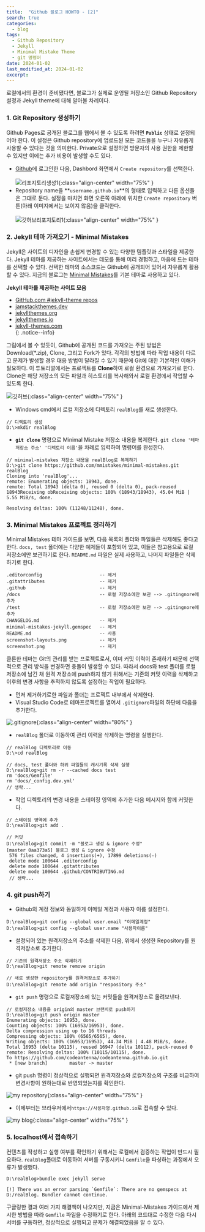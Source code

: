 ```yaml
---
title:  "Github 블로그 HOWTO - [2]"
search: true
categories: 
  - blog
tags:
  - Github Repository
  - Jekyll
  - Minimal Mistake Theme
  - git 명령어
date: 2024-01-02
last_modified_at: 2024-01-02
excerpt: 
---
```

로컬에서의 환경이 준비됐다면, 블로그가 실제로 운영될 저장소인 Github Repository 설정과 Jekyll theme에 대해 알아볼 차례이다.

### 1. Git Repository 생성하기
Github Pages로 공개된 블로그를 웹에서 볼 수 있도록 하려면 **`Public`** 상태로 설정되어야 한다. 이 설정은 Github repository에 업로드된 모든 코드들을 누구나 자유롭게 사용할 수 있다는 것을 의미한다. Private으로 설정하면 방문자의 사용 권한을 제한할 수 있지만 이에는 추가 비용이 발생할 수도 있다.
- [Github](https://github.com)에 로그인한 다음, Dashbord 화면에서 `Create repository`를 선택한다. <br/><br/>
![리포지토리생성1](/assets/images/setup/create_repo1.jpg){:class="align-center"  width="75%" } <br/>
- Repository name을 **`username.github.io`**의 형태로 입력하고 다른 옵션들은 그대로 둔다. 
설정을 마치면 화면 오른쪽 아래에 위치한 `Create repository` 버튼(아래 이미지에서는 보이지 않음)을 클릭한다.<br/><br/>
![깃허브리포지토리1](/assets/images/setup/create_repo2.jpg){:class="align-center" width="75%" } <br/>

### 2. Jekyll 테마 가져오기 - Minimal Mistakes
Jekyll은 사이트의 디자인을 손쉽게 변경할 수 있는 다양한 템플릿과 스타일을 제공한다. Jekyll 테마를 제공하는 사이트에서는 데모를 통해 미리 경험하고, 마음에 드는 테마를 선택할 수 있다. 선택한 테마의 소스코드는 Github에 공개되어 있어서 자유롭게 활용할 수 있다. 지금의 블로그는 [Minimal Mistakes](https://github.com/mmistakes/minimal-mistakes)를 기본 테마로 사용하고 있다.
>
**Jekyll 테마를 제공하는 사이트 모음** 
  - [GitHub.com #jekyll-theme repos](https://github.com/topics/jekyll-theme)  
  - [jamstackthemes.dev](https://jamstackthemes.dev/ssg/jekyll/)  
  - [jekyllthemes.org](http://jekyllthemes.org/)  
  - [jekyllthemes.io](https://jekyllthemes.io/)  
  - [jekyll-themes.com](https://jekyll-themes.com/)  
{: .notice--info}
 
 그림에서 볼 수 있듯이, Github에 공개된 코드를 가져오는 주된 방법은 Download(*.zip), Clone, 그리고 Fork가 있다. 각각의 방법에 따라 작업 내용이 다르고 문제가 발생할 경우 대응 방법이  달라질 수 있기 때문에 Git에 대한 기본적인 이해가 필요하다. 이 튜토리얼에서는 프로젝트를 **Clone**하여 로컬 환경으로 가져오기로 한다. Clone은 해당 저장소의 모든 파일과 히스토리를 복사해와서 로컬 환경에서 작업할 수 있도록 한다.
  <br/>

![깃허브](/assets/images/setup/mm_gitrepo.png){:class="align-center" width="75%" } 

- Windows cmd에서 로컬 저장소에 디렉토리 `realBlog`를 새로 생성한다.

``` shell
// 디렉토리 생성
D:\>mkdir realBlog
```
- **`git clone`** 명령으로 Minimal Mistake 저장소 내용을 복제한다. `git clone '테마저장소 주소' '디렉토리 이름'`을 차례로 입력하여 명령어를 완성한다. <br/>

``` shell
// minimal-mistakes 저장소 내용을 realBlog로 복제하기
D:\>git clone https://github.com/mmistakes/minimal-mistakes.git realBlog
Cloning into 'realBlog'...
remote: Enumerating objects: 18943, done.
remote: Total 18943 (delta 0), reused 0 (delta 0), pack-reused 18943Receiving obReceiving objects: 100% (18943/18943), 45.04 MiB | 5.55 MiB/s, done.

Resolving deltas: 100% (11248/11248), done.
```

### 3.  Minimal Mistakes 프로젝트 정리하기 
Minimal Mistakes 테마 가이드를 보면, 다음 목록의 폴더와 파일들은 삭제해도 좋다고 한다. `docs, test` 폴더에는 다양한 예제들이 포함되어 있고, 이들은 참고용으로 로컬 저장소에만 보관하기로 한다. `README.md` 파일은 실제 사용하고, 나머지 파일들은 삭제하기로 한다.  <br/>

```
.editorconfig                     -- 제거
.gitattributes                    -- 제거
.github                           -- 제거
/docs                             -- 로컬 저장소에만 보관 --> .gitingnore에 추가
/test                             -- 로컬 저장소에만 보관 --> .gitingnore에 추가
CHANGELOG.md                      -- 제거
minimal-mistakes-jekyll.gemspec   -- 제거
README.md                         -- 사용
screenshot-layouts.png            -- 제거
screenshot.png                    -- 제거
```
<!-- <br/> -->

클론한 테마는 Git의 관리를 받는 프로젝트로서, 이미 커밋 이력이 존재하기 때문에 선택적으로 관리 방식을 변경하면 충돌이 발생할 수 있다. 따라서 docs와 test 폴더를 로컬 저장소에 남긴 채 원격 저장소에 push하지 않기 위해서는 기존의 커밋 이력을 삭제하고 이후의 변경 사항을 추적하지 않도록 설정하는 작업이 필요하다.

- 먼저 제거하기로한 파일과 폴더는 프로젝트 내부에서 삭제한다.
- Visual Studio Code로 테마프로젝트를 열어서 `.gitignore`파일의 하단에 다음을 추가한다. <br/>

![.gitignore](/assets/images/setup/gitignore.jpg){:class="align-center" width="80%" } <br/>

- `realBlog` 폴더로 이동하여 관리 이력을 삭제하는 명령을 실행한다. 

```shell
// realBlog 디렉토리로 이동
D:\>cd realBlog

// docs, test 폴더와 하위 파일들의 캐시기록 삭제 실행
D:\realBlog>git rm -r --cached docs test
rm 'docs/Gemfile'
rm 'docs/_config.dev.yml'
// 생략...
```
- 작업 디렉토리의 변경 내용을 스테이징 영역에 추가한 다음 메시지와 함께 커밋한다.

```shell
// 스테이징 영역에 추가
D:\realBlog>git add .

// 커밋
D:\realBlog>git commit -m "블로그 생성 & ignore 수정"
[master 0aa373a5] 블로그 생성 & ignore 수정
 576 files changed, 4 insertions(+), 17899 deletions(-)
 delete mode 100644 .editorconfig
 delete mode 100644 .gitattributes
 delete mode 100644 .github/CONTRIBUTING.md
 // 생략...
```
### 4.  git push하기

- Github의 계정 정보와 동일하게 이메일 계정과 사용자 이름 설정한다.

``` shell
D:\realBlog>git config --global user.email "이메일계정"
D:\realBlog>git config --global user.name "사용자이름"
```

- 설정되어 있는 원격저장소의 주소를 삭제한 다음, 위에서 생성한 Repository를 원격저장소로 추가한다. 

```shell
// 기존의 원격저장소 주소 삭제하기
D:\realBlog>git remote remove origin

// 새로 생성한 repository를 원격저장소로 추가하기
D:\realBlog>git remote add origin "respository 주소"
```

- `git push` 명령으로 로컬저장소에 있는 커밋들을 원격저장소로 올려보낸다.

```shell
// 로컬저장소 내용을 origin의 master 브랜치로 push하기
D:\realBlog>git push origin master
Enumerating objects: 16953, done.
Counting objects: 100% (16953/16953), done.
Delta compression using up to 16 threads
Compressing objects: 100% (6565/6565), done.
Writing objects: 100% (16953/16953), 44.34 MiB | 4.48 MiB/s, done.
Total 16953 (delta 10115), reused 16947 (delta 10112), pack-reused 0
remote: Resolving deltas: 100% (10115/10115), done.
To https://github.com/codeantenna/codeantenna.github.io.git
 * [new branch]        master -> master
```

- git push 명령이 정상적으로 실행되면 원격저장소와 로컬저장소의 구조를 비교하여 변경사항이 원하는대로 반영되었는지를 확인한다. <br/>

![my repository](/assets/images/setup/gitrepoafterpush.png){:class="align-center" width="75%" } <br/>


- 이제부터는 브라우저에서`https://사용자명.github.io`로 접속할 수 있다. <br/>

![my blog](/assets/images/setup/blog_web.png){:class="align-center" width="75%" } 

### 5.  localhost에서 접속하기
컨텐츠를 작성하고 실행 여부를 확인하기 위해서는 로컬에서 검증하는 작업이 반드시 필요하다. `realBlog`폴더로 이동하여 서버를 구동시키니 `Gemfile`을 파싱하는 과정에서 오류가 발생했다.

```shell
D:\realBlog>bundle exec jekyll serve

[!] There was an error parsing `Gemfile`: There are no gemspecs at D:/realBlog. Bundler cannot continue.
```

구글링한 결과 여러 가지 해결책이 나오지만, 지금은 Minimal-Mistakes 가이드에서 제시한 방법을 따라 `Gemfile` 파일을 수정하기로 한다. 아래의 코드대로 수정한 다음 다시 서버를 구동하면, 정상적으로 실행되고 문제가 해결되었음을 알 수 있다.

<script src="https://gist.github.com/codeantenna/0b0ed19a8de8ddbedcfa96896ff99a07.js"></script> <br/><br/>
